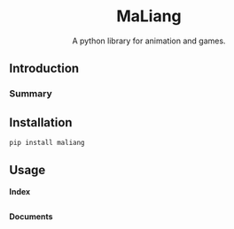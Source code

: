 
<h1 align="center">MaLiang </h1>

<p align="center"> A python library for animation and games.</p>

[comment]: <> ([![PyPI version]&#40;https://badge.fury.io/py/.svg&#41;]&#40;https://badge.fury.io/py/maliang&#41;)

## Introduction


### Summary



## Installation

```bash
pip install maliang
```

## Usage

**Index**

```python

```
**Documents**
```python

```
